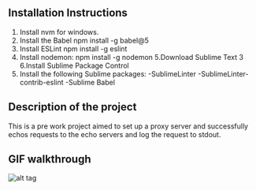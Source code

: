 Installation Instructions
-------------------------
1. Install nvm for windows.
2. Install the Babel 
npm install -g babel@5
3. Install ESLint
npm install -g eslint
4. Install nodemon:
npm install -g nodemon
5.Download Sublime Text 3 
6.Install Sublime Package Control 
7. Install the following Sublime packages:
-SublimeLinter
-SublimeLinter-contrib-eslint
-Sublime Babel

Description of the project
--------------------------
This is a pre work project aimed to set up a proxy server and successfully echos requests to the echo servers and log 
the request to stdout.

GIF walkthrough
----------------
![alt tag](https://github.com/dhanya0312/dhanya/blob/master/Pre-Work.gif)
